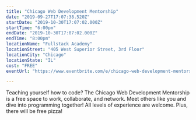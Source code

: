 ```yaml
---
title: "Chicago Web Development Mentorship"
date: "2019-09-27T17:07:38.520Z"
startDate: "2019-10-30T17:07:02.000Z"
startTime: "6:00pm"
endDate: "2019-10-30T17:07:02.000Z"
endTime: "8:00pm"
locationName: "Fullstack Academy"
locationStreet: "405 West Superior Street, 3rd Floor"
locationCity: "Chicago"
locationState: "IL"
cost: "FREE"
eventUrl: "https://www.eventbrite.com/e/chicago-web-development-mentorship-tickets-69015570429"

---
```


Teaching yourself how to code? The Chicago Web Development Mentorship is a free space to work, collaborate, and network. Meet others like you and dive into programming together! All levels of experience are welcome. Plus, there will be free pizza!

